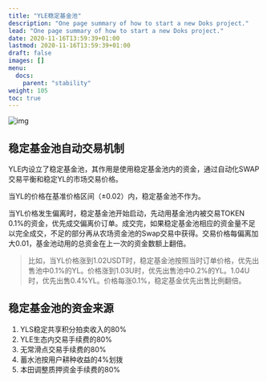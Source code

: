 ```yaml
---
title: "YLE稳定基金池"
description: "One page summary of how to start a new Doks project."
lead: "One page summary of how to start a new Doks project."
date: 2020-11-16T13:59:39+01:00
lastmod: 2020-11-16T13:59:39+01:00
draft: false
images: []
menu:
  docs:
    parent: "stability"
weight: 105
toc: true
---
```


![img](https://2921122931-files.gitbook.io/~/files/v0/b/gitbook-28427.appspot.com/o/assets%2F-MZVvE5_ih-8CBheubxy%2F-Mij7dMnpLlb_ZDKtGcr%2F-Mij86TMPVm_7AtBLmtk%2F%E5%B9%BB%E7%81%AF%E7%89%8713.JPG?alt=media&token=02942e39-6522-4074-a333-e1380494e509)

## **稳定基金池自动交易机制**

YLE内设立了稳定基金池，其作用是使用稳定基金池内的资金，通过自动化SWAP交易平衡和稳定YL的市场交易价格。

当YL的价格在基准价格区间（±0.02）内，稳定基金池不作为。

当YL价格发生偏离时，稳定基金池开始启动，先动用基金池内被交易TOKEN 0.1%的资金，优先成交偏离价订单。成交完，如果稳定基金池相应的资金量不足以完全成交，不足的部分再从农场资金池的Swap交易中获得。交易价格每偏离加大0.01，基金池动用的总资金在上一次的资金数额上翻倍。

> 比如，当YL价格涨到1.02USDT时，稳定基金池按照当时订单价格，优先出售池中0.1%的YL。价格涨到1.03U时，优先出售池中0.2%的YL。1.04U时，优先出售0.4%YL。价格每涨0.1%，稳定基金优先出售比例翻倍。

## **稳定基金池的资金来源**

1. YLS稳定共享积分拍卖收入的80% 
2. YLE生态内交易手续费的80% 
3. 无常滑点交易手续费的80% 
4. 蓄水池按用户耕种收益的4%划拨 
5. 本田调整质押资金手续费的80%
